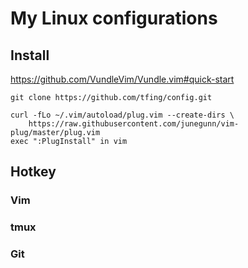 # My Linux configurations


## Install
https://github.com/VundleVim/Vundle.vim#quick-start

```
git clone https://github.com/tfing/config.git

curl -fLo ~/.vim/autoload/plug.vim --create-dirs \
    https://raw.githubusercontent.com/junegunn/vim-plug/master/plug.vim
exec ":PlugInstall" in vim
```

## Hotkey

### Vim

### tmux

### Git
